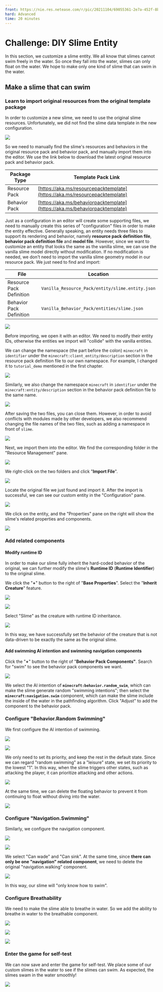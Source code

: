 ```yaml
--- 
front: https://nie.res.netease.com/r/pic/20211104/69055361-2e7a-452f-8b1a-f23e1262a03a.jpg 
hard: Advanced 
time: 20 minutes 
--- 
```


# Challenge: DIY Slime Entity 

In this section, we customize a slime entity. We all know that slimes cannot swim freely in the water. So once they fall into the water, slimes can only float on the water. We hope to make only one kind of slime that can swim in the water. 

## Make a slime that can swim 

### Learn to import original resources from the original template package 

In order to customize a new slime, we need to use the original slime resources. Unfortunately, we did not find the slime data template in the new configuration. 

![](./images/6.10_no_slime.png) 

So we need to manually find the slime's resources and behaviors in the original resource pack and behavior pack, and manually import them into the editor. We use the link below to download the latest original resource pack and behavior pack. 

| Package Type | Template Pack Link | 
| ------ | ------------------------------------------------------------ | 
| Resource Pack | [https://aka.ms/resourcepacktemplate](https://aka.ms/resourcepacktemplate) | 
| Behavior Pack | [https://aka.ms/behaviorpacktemplate](https://aka.ms/behaviorpacktemplate) | 

Just as a configuration in an editor will create some supporting files, we need to manually create this series of "configuration" files in order to make the entity effective. Generally speaking, an entity needs three files to support its rendering and behavior, namely **resource pack definition file**, **behavior pack definition file** and **model file**. However, since we want to customize an entity that looks the same as the vanilla slime, we can use the vanilla slime model directly without modification. If no modification is needed, we don't need to import the vanilla slime geometry model in our resource pack. We just need to find and import: 

| File | Location | 
| ---------- | ------------------------------------------------ | 
| Resource Pack Definition | `Vanilla_Resource_Pack/entity/slime.entity.json` | 
| Behavior Pack Definition | `Vanilla_Behavior_Pack/entities/slime.json` | 

![](./images/6.10_slime_files.png) 

Before importing, we open it with an editor. We need to modify their entity IDs, otherwise the entities we import will "collide" with the vanilla entities. 

We can change the namespace (the part before the colon) `minecraft` in `identifier` under the `minecraft:client_entity/description` section in the resource pack definition file to our own namespace. For example, I changed it to `tutorial_demo` mentioned in the first chapter. 

![](./images/6.10_client_file.png) 

Similarly, we also change the namespace `minecraft` in `identifier` under the `minecraft:entity/description` section in the behavior pack definition file to the same name. 

![](./images/6.10_server_file.png) 

After saving the two files, you can close them. However, in order to avoid conflicts with modules made by other developers, we also recommend changing the file names of the two files, such as adding a namespace in front of `slime`. 

![](./images/6.10_slime_files_edited.png) 

Next, we import them into the editor. We find the corresponding folder in the "Resource Management" pane. 


![](./images/6.10_resource_manager.png) 

We right-click on the two folders and click "**Import File**". 

![](./images/6.10_import.png) 

Locate the original file we just found and import it. After the import is successful, we can see our custom entity in the "Configuration" pane. 

![](./images/6.10_config.png) 

We click on the entity, and the "Properties" pane on the right will show the slime's related properties and components. 

![](./images/6.10_slime_property.png) 

### Add related components 

#### Modify runtime ID 

In order to make our slime fully inherit the hard-coded behavior of the original, we can further modify the slime's **Runtime ID** (**Runtime Identifier**) to the original slime.

We click the "**+**" button to the right of "**Base Properties**". Select the "**Inherit Creature**" feature. 

![](./images/6.10_base_property.png) 

![](./images/6.10_runtime_id.png) 

Select "Slime" as the creature with runtime ID inheritance. 

![](./images/6.10_slime_runtime.png) 

In this way, we have successfully set the behavior of the creature that is not data-driven to be exactly the same as the original slime. 

#### Add swimming AI intention and swimming navigation components 

Click the "**+**" button to the right of "**Behavior Pack Components"**. Search for "swim" to see the behavior pack components we want. 

![](./images/6.10_swim_components.png) 

We select the AI intention of **`minecraft:behavior.random_swim`**, which can make the slime generate random "swimming intentions"; then select the **`minecraft:navigation.swim`** component, which can make the slime include the inside of the water in the pathfinding algorithm. Click "Adjust" to add the component to the behavior pack. 

### Configure "Behavior.Random Swimming" 

We first configure the AI intention of swimming. 

![](./images/6.10_random_swim.png) 

![](./images/6.10_random_swim_fields.png) 

We only need to set its priority, and keep the rest in the default state. Since we can regard "random swimming" as a "leisure" state, we set its priority to the lowest "1". In this way, when the slime triggers other states, such as attacking the player, it can prioritize attacking and other actions. 


![](./images/6.10_random_swim_priority.png) 

At the same time, we can delete the floating behavior to prevent it from continuing to float without diving into the water. 

![](./images/6.10_delete_float.png) 

### Configure "Navigation.Swimming" 

Similarly, we configure the navigation component. 

![](./images/6.10_nav_swim.png) 

![](./images/6.10_nav_swim_fields.png) 

We select "Can wade" and "Can sink". At the same time, since **there can only be one "navigation" related component**, we need to delete the original "navigation.walking" component. 

![](./images/6.10_delete_nav_walk.png) 

In this way, our slime will "only know how to swim". 

### Configure Breathability 

We need to make the slime able to breathe in water. So we add the ability to breathe in water to the breathable component. 

![](./images/6.10_breathable.png) 

![](./images/6.10_breathable_water.png) 

![](./images/6.10_breathable_in_water.png) 

### Enter the game for self-test 

We can now save and enter the game for self-test. We place some of our custom slimes in the water to see if the slimes can swim. As expected, the slimes swam in the water smoothly! 

![](./images/6.10_swim_in-game.gif) 

